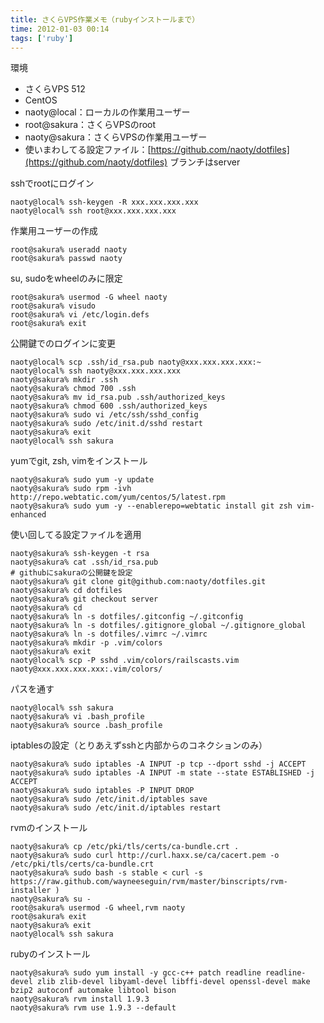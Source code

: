 ```yaml
---
title: さくらVPS作業メモ（rubyインストールまで）
time: 2012-01-03 00:14
tags: ['ruby']
---
```


環境

- さくらVPS 512
- CentOS
- naoty@local：ローカルの作業用ユーザー
- root@sakura：さくらVPSのroot
- naoty@sakura：さくらVPSの作業用ユーザー
- 使いまわしてる設定ファイル：[https://github.com/naoty/dotfiles](https://github.com/naoty/dotfiles) ブランチはserver

sshでrootにログイン

```
naoty@local% ssh-keygen -R xxx.xxx.xxx.xxx
naoty@local% ssh root@xxx.xxx.xxx.xxx
```

作業用ユーザーの作成

```
root@sakura% useradd naoty
root@sakura% passwd naoty
```

su, sudoをwheelのみに限定

```
root@sakura% usermod -G wheel naoty
root@sakura% visudo
root@sakura% vi /etc/login.defs
root@sakura% exit
```

公開鍵でのログインに変更

```
naoty@local% scp .ssh/id_rsa.pub naoty@xxx.xxx.xxx.xxx:~
naoty@local% ssh naoty@xxx.xxx.xxx.xxx
naoty@sakura% mkdir .ssh
naoty@sakura% chmod 700 .ssh
naoty@sakura% mv id_rsa.pub .ssh/authorized_keys
naoty@sakura% chmod 600 .ssh/authorized_keys
naoty@sakura% sudo vi /etc/ssh/sshd_config
naoty@sakura% sudo /etc/init.d/sshd restart
naoty@sakura% exit
naoty@local% ssh sakura
```

yumでgit, zsh, vimをインストール

```
naoty@sakura% sudo yum -y update
naoty@sakura% sudo rpm -ivh http://repo.webtatic.com/yum/centos/5/latest.rpm
naoty@sakura% sudo yum -y --enablerepo=webtatic install git zsh vim-enhanced
```

使い回してる設定ファイルを適用

```
naoty@sakura% ssh-keygen -t rsa
naoty@sakura% cat .ssh/id_rsa.pub
# githubにsakuraの公開鍵を設定
naoty@sakura% git clone git@github.com:naoty/dotfiles.git
naoty@sakura% cd dotfiles
naoty@sakura% git checkout server
naoty@sakura% cd
naoty@sakura% ln -s dotfiles/.gitconfig ~/.gitconfig
naoty@sakura% ln -s dotfiles/.gitignore_global ~/.gitignore_global
naoty@sakura% ln -s dotfiles/.vimrc ~/.vimrc
naoty@sakura% mkdir -p .vim/colors
naoty@sakura% exit
naoty@local% scp -P sshd .vim/colors/railscasts.vim naoty@xxx.xxx.xxx.xxx:.vim/colors/
```

パスを通す

```
naoty@local% ssh sakura
naoty@sakura% vi .bash_profile
naoty@sakura% source .bash_profile
```

iptablesの設定（とりあえずsshと内部からのコネクションのみ）

```
naoty@sakura% sudo iptables -A INPUT -p tcp --dport sshd -j ACCEPT
naoty@sakura% sudo iptables -A INPUT -m state --state ESTABLISHED -j ACCEPT
naoty@sakura% sudo iptables -P INPUT DROP
naoty@sakura% sudo /etc/init.d/iptables save
naoty@sakura% sudo /etc/init.d/iptables restart
```

rvmのインストール

```
naoty@sakura% cp /etc/pki/tls/certs/ca-bundle.crt .
naoty@sakura% sudo curl http://curl.haxx.se/ca/cacert.pem -o /etc/pki/tls/certs/ca-bundle.crt
naoty@sakura% sudo bash -s stable < curl -s https://raw.github.com/wayneeseguin/rvm/master/binscripts/rvm-installer )
naoty@sakura% su -
root@sakura% usermod -G wheel,rvm naoty
root@sakura% exit
naoty@sakura% exit
naoty@local% ssh sakura
```

rubyのインストール

```
naoty@sakura% sudo yum install -y gcc-c++ patch readline readline-devel zlib zlib-devel libyaml-devel libffi-devel openssl-devel make bzip2 autoconf automake libtool bison
naoty@sakura% rvm install 1.9.3
naoty@sakura% rvm use 1.9.3 --default
```
